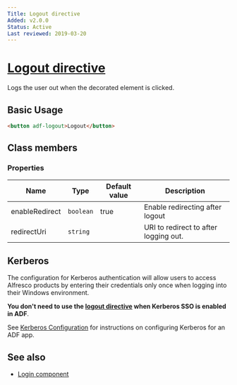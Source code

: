 ```yaml
---
Title: Logout directive
Added: v2.0.0
Status: Active
Last reviewed: 2019-03-20
---
```


# [Logout directive](lib/core/src/lib/directives/logout.directive.ts "Defined in logout.directive.ts")

Logs the user out when the decorated element is clicked.

## Basic Usage

```html
<button adf-logout>Logout</button>
```

## Class members

### Properties

| Name | Type | Default value | Description |
| ---- | ---- | ------------- | ----------- |
| enableRedirect | `boolean` | true | Enable redirecting after logout |
| redirectUri | `string` |  | URI to redirect to after logging out. |

## Kerberos

The configuration for Kerberos authentication will allow users to access Alfresco products by entering their credentials only once when logging into their Windows environment.

**You don't need to use the [logout directive](../../core/directives/logout.directive.md) when Kerberos SSO is enabled in ADF**.

See [Kerberos Configuration](../../../docs/user-guide/kerberos.md) for instructions on configuring Kerberos for an ADF app.

## See also

-   [Login component](../components/login.component.md)
